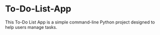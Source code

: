 # To-Do-List-App
This To-Do List App is a simple command-line Python project designed to help users manage tasks.
